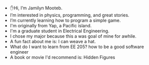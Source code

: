- ✋Hi, I’m Jamilyn Mooteb.
- I’m interested in physics, programming, and great stories.
- I’m currently learning how to program a simple game.
- I'm originally from Yap, a Pacific island.
- I'm a graduate student in Electrical Engineering.
- I chose my major because this a was goal of mine for awhile.
- A fun fact about me is: I can weave a hat.
- What do I want to learn from EE 205? how to be a good software engineer
- A book or movie I'd recommend is:  Hidden Figures
